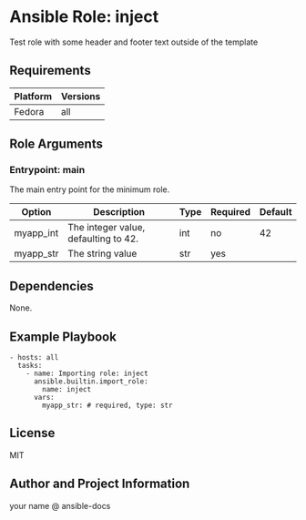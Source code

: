 <!-- BEGIN_ANSIBLE_DOCS -->
# Ansible Role: inject
Test role with some header and footer text outside of the template


## Requirements

| Platform | Versions |
| -------- | -------- |
| Fedora | all |

## Role Arguments


### Entrypoint: main

The main entry point for the minimum role.

|Option|Description|Type|Required|Default|
|---|---|---|---|---|
| myapp_int | The integer value, defaulting to 42. | int | no | 42 |
| myapp_str | The string value | str | yes |  |



## Dependencies
None.

## Example Playbook

```
- hosts: all
  tasks:
    - name: Importing role: inject
      ansible.builtin.import_role:
        name: inject
      vars:
        myapp_str: # required, type: str
```

## License

MIT

## Author and Project Information
your name @ ansible-docs

<!-- END_ANSIBLE_DOCS -->
